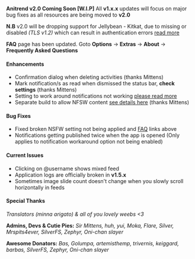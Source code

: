 __Anitrend v2.0 Coming Soon [W.I.P]__ All __v1.x.x__ updates will focus on major bug fixes as all resources are being moved to __v2.0__

__N.B__ v2.0 will be dropping support for Jellybean - Kitkat, due to missing or disabled _(TLS v1.2)_
which can result in authentication errors [read more](https://github.com/square/okhttp/issues/2372)

**FAQ** page has been updated. Goto **Options** -> **Extras** -> **About** -> **Frequently Asked Questions**

#### Enhancements
- Confirmation dialog when deleting activities (thanks Mittens)
- Mark notification/s as read when dismissed the status bar, **check settings** (thanks Mittens)
- Setting to work around notifications not working [please read more](https://anitrend.gitbook.io/project/faq#why-is-anime-or-manga-x-y-z-missing-not-listed-in-the-app)
- Separate build to allow NFSW content [see details here](https://anitrend.gitbook.io/project/faq#how-can-i-view-18-content) (thanks Mittens)

#### Bug Fixes
- Fixed broken NSFW setting not being applied and [FAQ](https://anitrend.gitbook.io/project/faq) links above
- Notifications getting published twice when the app is opened (Only applies to notification workaround option not being enabled)

#### Current Issues
- Clicking on @username shows mixed feed
- Application logs are officially broken in **v1.5.x**
- Sometimes image slide count doesn't change when you slowly scroll horizontally in feeds

#### Special Thanks
_Translators (minna arigato) & all of you lovely weebs <3_

__Admins, Devs & Cutie Pies:__
_Sir Mittens, huh, yui, Moka, Flare, Silver, Mrspits4ever, SilverFS, Zephyr, Oni-chan slayer_

__Awesome Donators:__
_Bas, Golumpa, artemisthemp, trivernis, keiggard, barbas, SilverFS, Zephyr, Oni-chan slayer_

